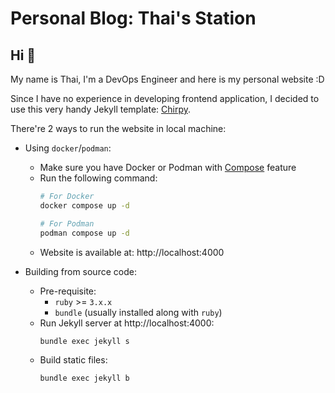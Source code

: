 # Personal Blog: Thai's Station

## Hi 👋

My name is Thai, I'm a DevOps Engineer and here is my personal website :D

Since I have no experience in developing frontend application, I decided to use this very handy Jekyll template: [Chirpy](https://github.com/cotes2020/jekyll-theme-chirpy).


There're 2 ways to run the website in local machine:

- Using `docker`/`podman`:
    - Make sure you have Docker or Podman with [Compose](https://docs.docker.com/compose/) feature
    - Run the following command:
        ``` bash
        # For Docker
        docker compose up -d

        # For Podman
        podman compose up -d
        ```
    - Website is available at: http://localhost:4000

- Building from source code:
    - Pre-requisite:
        - `ruby` >= `3.x.x`
        - `bundle` (usually installed along with `ruby`)
    - Run Jekyll server at http://localhost:4000:
        ```bash
        bundle exec jekyll s
        ```
    - Build static files:
        ```bash
        bundle exec jekyll b
        ```
